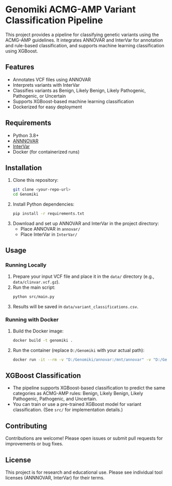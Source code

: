 # Genomiki ACMG-AMP Variant Classification Pipeline

This project provides a pipeline for classifying genetic variants using the ACMG-AMP guidelines. It integrates ANNOVAR and InterVar for annotation and rule-based classification, and supports machine learning classification using XGBoost.

## Features
- Annotates VCF files using ANNOVAR
- Interprets variants with InterVar
- Classifies variants as Benign, Likely Benign, Likely Pathogenic, Pathogenic, or Uncertain
- Supports XGBoost-based machine learning classification
- Dockerized for easy deployment

## Requirements
- Python 3.8+
- [ANNNOVAR](http://www.openbioinformatics.org/annovar/)
- [InterVar](https://github.com/WGLab/InterVar)
- Docker (for containerized runs)

## Installation
1. Clone this repository:
   ```bash
   git clone <your-repo-url>
   cd Genomiki
   ```
2. Install Python dependencies:
   ```bash
   pip install -r requirements.txt
   ```
3. Download and set up ANNOVAR and InterVar in the project directory:
   - Place ANNOVAR in `annovar/`
   - Place InterVar in `InterVar/`

## Usage

### Running Locally
1. Prepare your input VCF file and place it in the `data/` directory (e.g., `data/clinvar.vcf.gz`).
2. Run the main script:
   ```bash
   python src/main.py
   ```
3. Results will be saved in `data/variant_classifications.csv`.

### Running with Docker
1. Build the Docker image:
   ```bash
   docker build -t genomiki .
   ```
2. Run the container (replace `D:/Genomiki` with your actual path):
   ```bash
   docker run -it --rm -v "D:/Genomiki/annovar:/mnt/annovar" -v "D:/Genomiki/InterVar:/mnt/InterVar" -v "D:/Genomiki/data:/app/data" genomiki
   ```

## XGBoost Classification
- The pipeline supports XGBoost-based classification to predict the same categories as ACMG-AMP rules: Benign, Likely Benign, Likely Pathogenic, Pathogenic, and Uncertain.
- You can train or use a pre-trained XGBoost model for variant classification. (See `src/` for implementation details.)

## Contributing
Contributions are welcome! Please open issues or submit pull requests for improvements or bug fixes.

## License
This project is for research and educational use. Please see individual tool licenses (ANNNOVAR, InterVar) for their terms. 